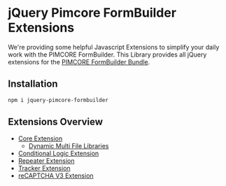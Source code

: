 # jQuery Pimcore FormBuilder Extensions

We're providing some helpful Javascript Extensions to simplify your daily work with the PIMCORE FormBuilder.
This Library provides all jQuery extensions for the [PIMCORE FormBuilder Bundle](https://github.com/dachcom-digital/pimcore-formbuilder).

## Installation
```bash
npm i jquery-pimcore-formbuilder
```

## Extensions Overview
- [Core Extension](./docs/01_core.md)
  - [Dynamic Multi File Libraries](./docs/01_core.md#install-dynamic-multi-file-libraries)
- [Conditional Logic Extension](./docs/02_conditionalLogic.md)
- [Repeater Extension](./docs/03_repeater.md)
- [Tracker Extension](./docs/04_tracker.md)
- [reCAPTCHA V3 Extension](./docs/05_recaptchaV3.md)
